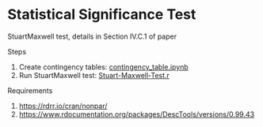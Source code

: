 # Statistical Significance Test

StuartMaxwell test, details in Section IV.C.1 of paper

Steps </br>
1. Create contingency tables: [contingency_table.ipynb](https://github.com/manjaryp/GANvsGraphicsvsReal/blob/main/Statistical%20significance/contingency_table.ipynb)  </br>
2. Run StuartMaxwell test: [Stuart-Maxwell-Test.r](https://github.com/manjaryp/GANvsGraphicsvsReal/blob/main/Statistical%20significance/Stuart-Maxwell-Test.r) 

Requirements </br>
1. https://rdrr.io/cran/nonpar/ </br>
2. https://www.rdocumentation.org/packages/DescTools/versions/0.99.43 </br>

